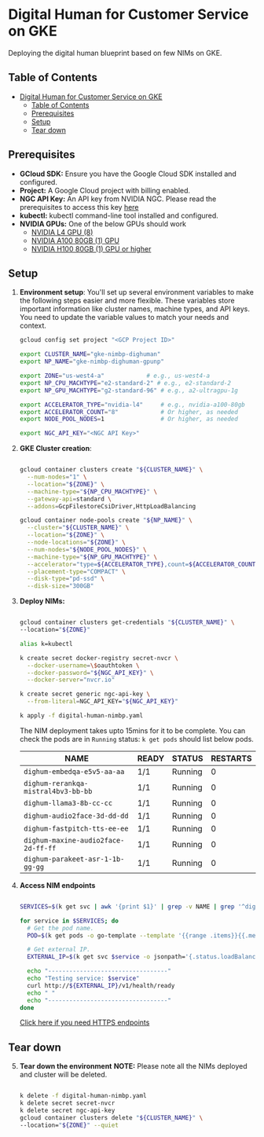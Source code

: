 # Digital Human for Customer Service on GKE

Deploying the digital human blueprint based on few NIMs on GKE.

## Table of Contents

- [Digital Human for Customer Service on GKE](#digital-human-for-customer-service-on-gke)
  - [Table of Contents](#table-of-contents)
  - [Prerequisites](#prerequisites)
  - [Setup](#setup)
  - [Tear down](#tear-down)

## Prerequisites

- **GCloud SDK:** Ensure you have the Google Cloud SDK installed and configured.
- **Project:**  A Google Cloud project with billing enabled.
- **NGC API Key:** An API key from NVIDIA NGC. Please read the prerequisites to access this key [here](https://github.com/NVIDIA-AI-Blueprints/digital-human/blob/main/README.md#prerequisites)
- **kubectl:**  kubectl command-line tool installed and configured.
- **NVIDIA GPUs:** One of the below GPUs should work
  - [NVIDIA L4 GPU (8)](https://cloud.google.com/compute/docs/gpus#l4-gpus)
  - [NVIDIA A100 80GB (1) GPU](https://cloud.google.com/compute/docs/gpus#a100-gpus)
  - [NVIDIA H100 80GB (1) GPU or higher](https://cloud.google.com/compute/docs/gpus#a3-series)

## Setup

1. **Environment setup**: You'll set up several environment variables to make the following steps easier and more flexible. These variables store important information like cluster names, machine types, and API keys. You need to update the variable values to match your needs and context.

    ```bash
    gcloud config set project "<GCP Project ID>"

    export CLUSTER_NAME="gke-nimbp-dighuman"
    export NP_NAME="gke-nimbp-dighuman-gpunp"

    export ZONE="us-west4-a"            # e.g., us-west4-a
    export NP_CPU_MACHTYPE="e2-standard-2" # e.g., e2-standard-2
    export NP_GPU_MACHTYPE="g2-standard-96" # e.g., a2-ultragpu-1g

    export ACCELERATOR_TYPE="nvidia-l4"     # e.g., nvidia-a100-80gb
    export ACCELERATOR_COUNT="8"            # Or higher, as needed
    export NODE_POOL_NODES=1                # Or higher, as needed

    export NGC_API_KEY="<NGC API Key>"

    ```

2. **GKE Cluster creation**:

    ```bash

    gcloud container clusters create "${CLUSTER_NAME}" \
      --num-nodes="1" \
      --location="${ZONE}" \
      --machine-type="${NP_CPU_MACHTYPE}" \
      --gateway-api=standard \
      --addons=GcpFilestoreCsiDriver,HttpLoadBalancing

    gcloud container node-pools create "${NP_NAME}" \
      --cluster="${CLUSTER_NAME}" \
      --location="${ZONE}" \
      --node-locations="${ZONE}" \
      --num-nodes="${NODE_POOL_NODES}" \
      --machine-type="${NP_GPU_MACHTYPE}" \
      --accelerator="type=${ACCELERATOR_TYPE},count=${ACCELERATOR_COUNT},gpu-driver-version=LATEST" \
      --placement-type="COMPACT" \
      --disk-type="pd-ssd" \
      --disk-size="300GB"

    ```

3. **Deploy NIMs:**

    ```bash

    gcloud container clusters get-credentials "${CLUSTER_NAME}" \
    --location="${ZONE}"

    alias k=kubectl

    k create secret docker-registry secret-nvcr \
      --docker-username=\$oauthtoken \
      --docker-password="${NGC_API_KEY}" \
      --docker-server="nvcr.io"

    k create secret generic ngc-api-key \
      --from-literal=NGC_API_KEY="${NGC_API_KEY}"

    k apply -f digital-human-nimbp.yaml

    ```

    The NIM deployment takes upto 15mins for it to be complete. You can check the pods are in `Running` status: `k get pods` should list below pods.

    | NAME | READY | STATUS | RESTARTS |
    |---|---|---|---|
    |`dighum-embedqa-e5v5-aa-aa` | 1/1 | Running | 0 |
    |`dighum-rerankqa-mistral4bv3-bb-bb` | 1/1 | Running | 0 |
    |`dighum-llama3-8b-cc-cc` | 1/1 | Running | 0 |
    |`dighum-audio2face-3d-dd-dd` | 1/1 | Running | 0 |
    |`dighum-fastpitch-tts-ee-ee` | 1/1 | Running | 0 |
    |`dighum-maxine-audio2face-2d-ff-ff` | 1/1 | Running | 0 |
    |`dighum-parakeet-asr-1-1b-gg-gg` | 1/1 | Running | 0 |

4. **Access NIM endpoints**

    ```bash

    SERVICES=$(k get svc | awk '{print $1}' | grep -v NAME | grep '^dighum')

    for service in $SERVICES; do
      # Get the pod name.
      POD=$(k get pods -o go-template --template '{{range .items}}{{.metadata.name}}{{"\n"}}{{end}}' | grep $(echo $service | sed 's/-lb//'))

      # Get external IP.
      EXTERNAL_IP=$(k get svc $service -o jsonpath='{.status.loadBalancer.ingress[0].ip}')

      echo "----------------------------------"
      echo "Testing service: $service"
      curl http://${EXTERNAL_IP}/v1/health/ready
      echo " "
      echo "----------------------------------"
    done

    ```

    [Click here if you need HTTPS endpoints](https.md)

## Tear down

5. **Tear down the environment**
    **NOTE:** Please note all the NIMs deployed and cluster will be deleted.

    ```bash

    k delete -f digital-human-nimbp.yaml
    k delete secret secret-nvcr
    k delete secret ngc-api-key
    gcloud container clusters delete "${CLUSTER_NAME}" \
    --location="${ZONE}" --quiet

    ```
